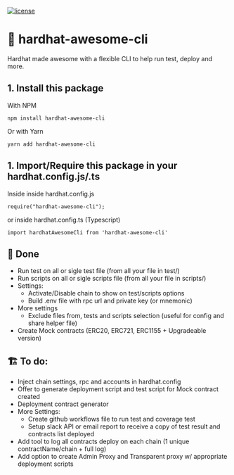 [![license](https://img.shields.io/github/license/jamesisaac/react-native-background-task.svg)](https://opensource.org/licenses/MIT)

# 👷 hardhat-awesome-cli
 Hardhat made awesome with a flexible CLI to help run test, deploy and more.

## 1. Install this package
With NPM
```commandline
npm install hardhat-awesome-cli
```
Or with Yarn
```commandline
yarn add hardhat-awesome-cli
```

## 1. Import/Require this package in your hardhat.config.js/.ts

Inside inside hardhat.config.js
```
require("hardhat-awesome-cli");
```
or inside hardhat.config.ts (Typescript)
```
import hardhatAwesomeCli from 'hardhat-awesome-cli'
```

## 💪 Done
- Run test on all or sigle test file (from all your file in test/)
- Run scripts  on all or sigle scripts file (from all your file in scripts/)
- Settings:
    - Activate/Disable chain to show on test/scripts options
    - Build .env file with rpc url and private key (or mnemonic)
- More settings
    - Exclude files from, tests and scripts selection (useful for config and share helper file)
- Create Mock contracts (ERC20, ERC721, ERC1155 + Upgradeable version)

## 🏗️ To do:
- Inject chain settings, rpc and accounts in hardhat.config
- Offer to generate deployment script and test script for Mock contract created
- Deployment contract generator
- More Settings:
    - Create github workflows file to run test and coverage test
    - Setup slack API or email report to receive a copy of test result and contracts list deployed
- Add tool to log all contracts deploy on each chain (1 unique contractName/chain + full log)
- Add option to create Admin Proxy and Transparent proxy w/ appropriate deployment scripts